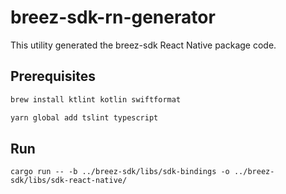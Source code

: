 # breez-sdk-rn-generator

This utility generated the breez-sdk React Native package code.

## Prerequisites

```bash
brew install ktlint kotlin swiftformat
```

```bash
yarn global add tslint typescript
```

## Run

```
cargo run -- -b ../breez-sdk/libs/sdk-bindings -o ../breez-sdk/libs/sdk-react-native/
```
